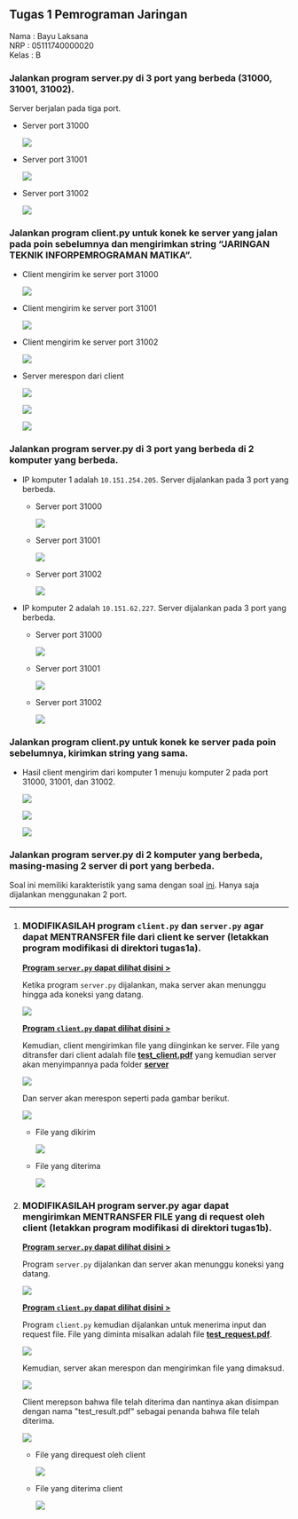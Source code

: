 ## Tugas 1 Pemrograman Jaringan

Nama  : Bayu Laksana<br>
NRP   : 05111740000020<br>
Kelas : B

### Jalankan program server.py di 3 port yang berbeda (31000, 31001, 31002).

Server berjalan pada tiga port.

- Server port 31000

    ![](img/Ss1x.png)

- Server port 31001

    ![](img/Ss2x.png)

- Server port 31002

    ![](img/Ss3x.png)


### Jalankan program client.py untuk konek ke server yang jalan pada poin sebelumnya dan mengirimkan string “JARINGAN TEKNIK INFORPEMROGRAMAN MATIKA”.

- Client mengirim ke server port 31000

    ![](img/client31000.png)

- Client mengirim ke server port 31001

    ![](img/client31001.png)

- Client mengirim ke server port 31002

    ![](img/client31002.png)

- Server merespon dari client

    ![](img/server31000.png)

    ![](img/server31001.png)

    ![](img/server31002.png)


### Jalankan program server.py di 3 port yang berbeda di 2 komputer yang berbeda.

- IP komputer 1 adalah `10.151.254.205`. Server dijalankan pada 3 port yang berbeda.

    + Server port 31000

        ![](img/Ss1x.png)

    + Server port 31001

        ![](img/Ss2x.png)

    + Server port 31002

        ![](img/Ss3x.png)

- IP komputer 2 adalah `10.151.62.227`. Server dijalankan pada 3 port yang berbeda.

    + Server port 31000

        ![](img/server31000zaldi.png)

    + Server port 31001

        ![](img/server31001zaldi.png)

    + Server port 31002

        ![](img/server31002zaldi.png)

### Jalankan program client.py untuk konek ke server pada poin sebelumnya, kirimkan string yang sama.

- Hasil client mengirim dari komputer 1 menuju komputer 2 pada port 31000, 31001, dan 31002.

    ![](img/clientzaldi31000.png)

    ![](img/clientzaldi31001.png)

    ![](img/clientzaldi31002.png)

### Jalankan program server.py di 2 komputer yang berbeda, masing-masing 2 server di port yang berbeda.

Soal ini memiliki karakteristik yang sama dengan soal [ini](#jalankan-program-serverpy-di-3-port-yang-berbeda-di-2-komputer-yang-berbeda). Hanya saja dijalankan menggunakan 2 port.

----

1. ### MODIFIKASILAH program `client.py` dan `server.py` agar dapat MENTRANSFER file dari client ke server (letakkan program modifikasi di direktori tugas1a).

    [**Program `server.py` dapat dilihat disini >**](tugas1a/server.py)

    Ketika program `server.py` dijalankan, maka server akan menunggu hingga ada koneksi yang datang.

    ![](img/Ss1.png)

    [**Program `client.py` dapat dilihat disini >**](tugas1a/client.py)

    Kemudian, client mengirimkan file yang diinginkan ke server. File yang ditransfer dari client adalah file [**test_client.pdf**](tugas1a/test_client.pdf) yang kemudian server akan menyimpannya pada folder [**server**](tugas1a/server)

    ![](img/Ss2.png)

    Dan server akan merespon seperti pada gambar berikut.

    ![](img/Ss3.png)

    - File yang dikirim

        ![](img/fileto1a.png)

    - File yang diterima

        ![](img/filerecev1a.png)

2. ### MODIFIKASILAH program server.py agar dapat mengirimkan MENTRANSFER FILE yang di request oleh client (letakkan program modifikasi di direktori tugas1b).

    [**Program `server.py` dapat dilihat disini >**](tugas1b/server.py)

    Program `server.py` dijalankan dan server akan menunggu koneksi yang datang.

    ![](img/S2-1.png)

    [**Program `client.py` dapat dilihat disini >**](tugas1b/client.py)

    Program `client.py` kemudian dijalankan untuk menerima input dan request file. File yang diminta misalkan adalah file [**test_request.pdf**](tugas1b/test_request.pdf).

    ![](img/S2-2.png)

    Kemudian, server akan merespon dan mengirimkan file yang dimaksud.

    ![](img/S2-3.png)

    Client merepson bahwa file telah diterima dan nantinya akan disimpan dengan nama "test_result.pdf" sebagai penanda bahwa file telah diterima.

    ![](img/S2-4.png)

    - File yang direquest oleh client

        ![](img/filerequested1b.png)

    - File yang diterima client

        ![](img/filerecev1b.png)